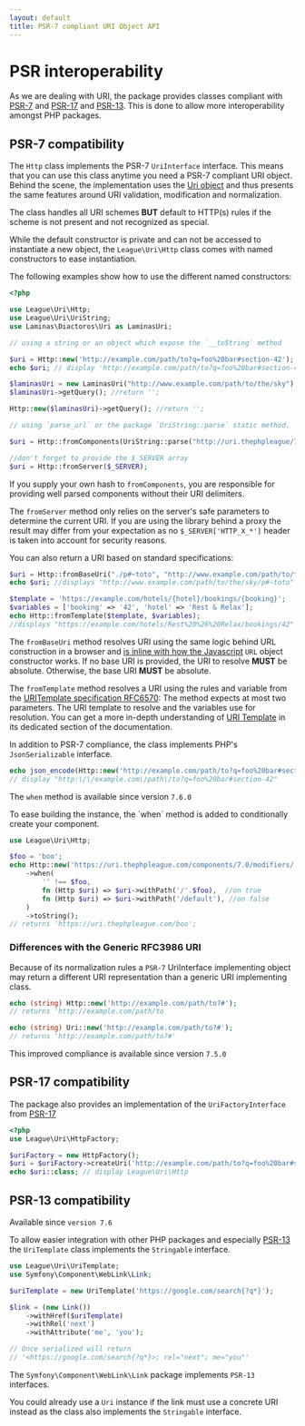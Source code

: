 ```yaml
---
layout: default
title: PSR-7 compliant URI Object API
---
```


PSR interoperability
=======

As we are dealing with URI, the package provides classes compliant
with [PSR-7](https://www.php-fig.org/psr/psr-7/) and [PSR-17](https://www.php-fig.org/psr/psr-17/) and [PSR-13](https://www.php-fig.org/psr/psr-13/). This
is done to allow more interoperability amongst PHP packages.

## PSR-7 compatibility

The `Http` class implements the PSR-7 `UriInterface` interface. This means that you can
use this class anytime you need a PSR-7 compliant URI object. Behind the scene, the
implementation uses the [Uri object](/uri/7.0/rfc3986/) and thus presents the same
features around URI validation, modification and normalization.

<p class="message-notice">The class handles all URI schemes <strong>BUT</strong> default
to HTTP(s) rules if the scheme is not present and not recognized as special.</p>

While the default constructor is private and can not be accessed to instantiate a new object,
the `League\Uri\Http` class comes with named constructors to ease instantiation.

The following examples show how to use the different named constructors:

~~~php
<?php

use League\Uri\Http;
use League\Uri\UriString;
use Laminas\Diactoros\Uri as LaminasUri;

// using a string or an object which expose the `__toString` method

$uri = Http::new('http://example.com/path/to?q=foo%20bar#section-42');
echo $uri; // display 'http://example.com/path/to?q=foo%20bar#section-4'

$laminasUri = new LaminasUri("http://www.example.com/path/to/the/sky");
$laminasUri->getQuery(); //return '';

Http::new($laminasUri)->getQuery(); //return '';

// using `parse_url` or the package `UriString::parse` static method.

$uri = Http::fromComponents(UriString::parse("http://uri.thephpleague/7.0/uri/api"));

//don't forget to provide the $_SERVER array
$uri = Http::fromServer($_SERVER);
~~~

<p class="message-warning">If you supply your own hash to <code>fromComponents</code>,
you are responsible for providing well parsed components without their URI delimiters.</p>

<p class="message-warning">The <code>fromServer</code> method only relies on the server's 
safe parameters to determine the current URI. If you are using the library behind a 
proxy the result may differ from your expectation as no <code>$_SERVER['HTTP_X_*']</code>
header is taken into account for security reasons.</p>

You can also return a URI based on standard specifications:

~~~php
$uri = Http::fromBaseUri("./p#~toto", "http://www.example.com/path/to/the/sky/");
echo $uri; //displays "http://www.example.com/path/to/the/sky/p#~toto"

$template = 'https://example.com/hotels/{hotel}/bookings/{booking}';
$variables = ['booking' => '42', 'hotel' => 'Rest & Relax'];
echo Http::fromTemplate($template, $variables);
//displays "https://example.com/hotels/Rest%20%26%20Relax/bookings/42"
~~~

The `fromBaseUri` method resolves URI using the same logic behind URL construction
in a browser and [is inline with how the Javascript](https://developer.mozilla.org/en-US/docs/Web/API/URL/URL) `URL` object constructor works.
If no base URI is provided, the URI to resolve **MUST** be absolute. Otherwise, the base URI **MUST** be absolute.

The `fromTemplate` method resolves a URI using the rules and variable from the
[URITemplate specification RFC6570](http://tools.ietf.org/html/rfc6570):
The method expects at most two parameters. The URI template to resolve and the variables use
for resolution. You can get a more in-depth understanding of
[URI Template](/uri/7.0/uri-template) in its dedicated section of the documentation.

In addition to PSR-7 compliance, the class implements PHP's `JsonSerializable` interface.

~~~php
echo json_encode(Http::new('http://example.com/path/to?q=foo%20bar#section-42'));
// display "http:\/\/example.com\/path\/to?q=foo%20bar#section-42"
~~~

<p class="message-notice">The <code>when</code> method is available since version <code>7.6.0</code></p>
To ease building the instance, the `when` method is added to conditionally create your component.

```php
use League\Uri\Http;

$foo = 'boo';
echo Http::new('https://uri.thephpleague.com/components/7.0/modifiers/')
    ->when(
        '' !== $foo, 
        fn (Http $uri) => $uri->withPath('/'.$foo),  //on true
        fn (Http $uri) => $uri->withPath('/default'), //on false
    )
    ->toString();
// returns 'https://uri.thephpleague.com/boo';
```

### Differences with the Generic RFC3986 URI

Because of its normalization rules a `PSR-7` UriInterface implementing object
may return a different URI representation than a generic URI implementing class.

~~~php
echo (string) Http::new('http://example.com/path/to?#');
// returns 'http://example.com/path/to

echo (string) Uri::new('http://example.com/path/to?#');
// returns 'http://example.com/path/to?#'
~~~

<p class="message-info">This improved compliance is available since version <code>7.5.0</code></p>

## PSR-17 compatibility

The package also provides an implementation of the `UriFactoryInterface` from [PSR-17](https://www.php-fig.org/psr/psr-17/)

~~~php
<?php
use League\Uri\HttpFactory;

$uriFactory = new HttpFactory();
$uri = $uriFactory->createUri('http://example.com/path/to?q=foo%20bar#section-42');
echo $uri::class; // display League\Uri\Http
~~~

## PSR-13 compatibility

<p class="message-notice">Available since <code>version 7.6</code></p>

To allow easier integration with other PHP packages and especially [PSR-13](https://www.php-fig.org/psr/psr-13/)
the `UriTemplate` class implements the `Stringable` interface.

~~~php
use League\Uri\UriTemplate;
use Symfony\Component\WebLink\Link;

$uriTemplate = new UriTemplate('https://google.com/search{?q*}');

$link = (new Link())
    ->withHref($uriTemplate)
    ->withRel('next')
    ->withAttribute('me', 'you');

// Once serialized will return
// '<https://google.com/search{?q*}>; rel="next"; me="you"'
~~~

The `Symfony\Component\WebLink\Link` package implements `PSR-13` interfaces.

<p class="message-info">You could already use a <code>Uri</code> instance if the link must use a
concrete URI instead as the class also implements the <code>Stringable</code> interface.</p>
